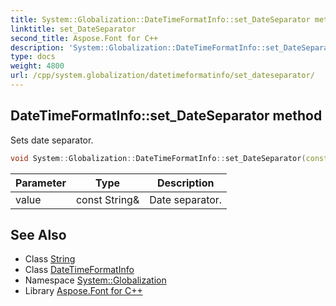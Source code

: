 ```yaml
---
title: System::Globalization::DateTimeFormatInfo::set_DateSeparator method
linktitle: set_DateSeparator
second_title: Aspose.Font for C++
description: 'System::Globalization::DateTimeFormatInfo::set_DateSeparator method. Sets date separator in C++.'
type: docs
weight: 4800
url: /cpp/system.globalization/datetimeformatinfo/set_dateseparator/
---
```

## DateTimeFormatInfo::set_DateSeparator method


Sets date separator.

```cpp
void System::Globalization::DateTimeFormatInfo::set_DateSeparator(const String &value)
```


| Parameter | Type | Description |
| --- | --- | --- |
| value | const String\& | Date separator. |

## See Also

* Class [String](../../../system/string/)
* Class [DateTimeFormatInfo](../)
* Namespace [System::Globalization](../../)
* Library [Aspose.Font for C++](../../../)
